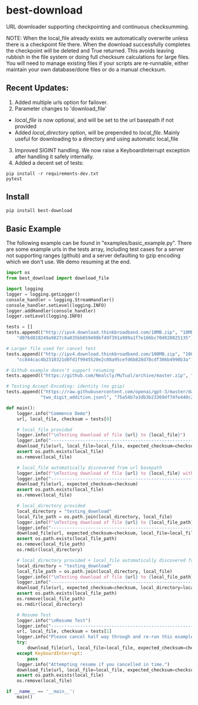 # best-download
URL downloader supporting checkpointing and continuous checksumming.

NOTE: When the local_file already exists we automatically overwrite unless there is a checkpoint file there. When the download successfully completes the checkpoint will be deleted and True returned. This avoids leaving rubbish in the file system or doing full checksum calculations for large files. You will need to manage existing files if your scripts are re-runnable, either maintain your own database/done files or do a manual checksum.

## Recent Updates:
1. Added multiple urls option for failover.
2. Parameter changes to 'download_file'
- *local_file* is now optional, and will be set to the url basepath if not provided
- Added *local_directory* option, will be prepended to *local_file*. Mainly useful
  for downloading to a directory and using automatic local_file
3. Improved SIGINT handling. We now raise a KeyboardInterrupt exception after handling it safely internally.
4. Added a decent set of tests:
```
pip install -r requirements-dev.txt
pytest
```

## Install
```bash
pip install best-download
```

## Basic Example
The following example can be found in "examples/basic_example.py". There are some example urls in the tests array, including test cases for a server not supporting ranges (github) and a server defaulting to gzip encoding which we don't use. We demo resuming at the end.

```python
import os
from best_download import download_file

import logging
logger = logging.getLogger()
console_handler = logging.StreamHandler()
console_handler.setLevel(logging.INFO)
logger.addHandler(console_handler)
logger.setLevel(logging.INFO)

tests = []
tests.append(("http://ipv4.download.thinkbroadband.com/10MB.zip", "10MB.zip",
    "d076d819249a9827c8a035bb059498bf49f391a989a1f7e166bc70d028025135"))

# Larger file used for cancel test
tests.append(("http://ipv4.download.thinkbroadband.com/100MB.zip", "100MB.zip",
    "cc844cac4b2310321d0fd1f9945520e2c08a95cefd6b828d78cdf306b4990b3a"))

# Github example doesn't support resuming
tests.append(("https://github.com/Nealcly/MuTual/archive/master.zip", "master.zip", None))

# Testing Accept-Encoding: identity (no gzip)
tests.append(("https://raw.githubusercontent.com/openai/gpt-3/master/data/two_digit_addition.jsonl",
             "two_digit_addition.jsonl", "75a54b7a3db3b23369df74fe440c23025f3d3c51f664300bd3d56632b2617b3d"))

def main():
    logger.info("Commence Demo")
    url, local_file, checksum = tests[0]

    # local_file provided
    logger.info(f"\nTesting download of file {url} to {local_file}")
    logger.info("-----------------------------------------------------------------------")
    download_file(url, local_file=local_file, expected_checksum=checksum)
    assert os.path.exists(local_file)
    os.remove(local_file)

    # local_file automatically discovered from url basepath    
    logger.info(f"\nTesting download of file {url} to {local_file} without providing local_file")
    logger.info("-----------------------------------------------------------------------")    
    download_file(url, expected_checksum=checksum)
    assert os.path.exists(local_file)
    os.remove(local_file)

    # local_directory provided
    local_directory = "testing_download"
    local_file_path = os.path.join(local_directory, local_file)
    logger.info(f"\nTesting download of file {url} to {local_file_path}")
    logger.info("-----------------------------------------------------------------------")    
    download_file(url, expected_checksum=checksum, local_file=local_file, local_directory=local_directory)
    assert os.path.exists(local_file_path)
    os.remove(local_file_path)
    os.rmdir(local_directory)

    # local_directory provided + local_file automatically discovered from url basepath
    local_directory = "testing_download"
    local_file_path = os.path.join(local_directory, local_file)
    logger.info(f"\nTesting download of file {url} to {local_file_path} without providing local_file")
    logger.info("-----------------------------------------------------------------------")    
    download_file(url, expected_checksum=checksum, local_directory=local_directory)
    assert os.path.exists(local_file_path)
    os.remove(local_file_path)
    os.rmdir(local_directory)

    # Resume Test    
    logger.info("\nResume Test")
    logger.info("-----------------------------------------------------------------------")
    url, local_file, checksum = tests[1]
    logger.info("Please cancel half way through and re-run this example to test resuming")
    try:
        download_file(url, local_file=local_file, expected_checksum=checksum)
    except KeyboardInterrupt:
        pass
    logger.info("Attempting resume if you cancelled in time.")
    download_file(url, local_file=local_file, expected_checksum=checksum)
    assert os.path.exists(local_file)
    os.remove(local_file)

if __name__ == '__main__':
    main()
```
